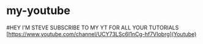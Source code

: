 # my-youtube
#HEY I'M STEVE SUBSCRIBE TO MY YT FOR ALL YOUR TUTORIALS
[https://www.youtube.com/channel/UCY73LSc6I1nCg-hf7VIobrg](Youtube)
